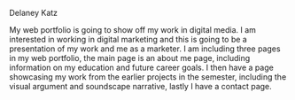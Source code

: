 Delaney Katz

My web portfolio is going to show off my work in digital media. I am interested in working in digital marketing and this is going to be a presentation of my work and me as a marketer. I am including three pages in my web portfolio, the main page is an about me page, including information on my education and future career goals. I then have a page showcasing my work from the earlier projects in the semester, including the visual argument and soundscape narrative, lastly I have a contact page. 